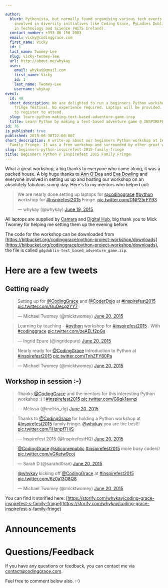 ```yaml
---

author:
  blurb: Pythonista, but normally found organising various tech events, and now heavily
    involved in diversity initiatives like Coding Grace, PyLadies Dublin, and Women
    in Technology and Science (WITS Ireland).
  contact_number: +353 86 150 2003
  email: vicky@codinggrace.com
  first_name: Vicky
  id: 1
  last_name: Twomey-Lee
  slug: vicky-twomey-lee
  url: http://about.me/whykay
  user:
    email: whykay@gmail.com
    first_name: Vicky
    id: 1
    last_name: Twomey-Lee
    username: whykay
event:
  id: 48
  short_description: We are delighted to run a beginners Python workshop at INSPIREFEST's
    fringe festival. No experience required. Laptops will be provided. You will need
    to register to attend.
  slug: learn-python-making-text-based-adventure-game-insp
  title: Learn Python by making a text-based adventure game @ INSPIREFEST 2015
id: 76
is_published: true
published: 2015-06-30T22:00:00Z
short_description: A write-up about our beginners Python workshop at Inspirefest's
  Family Fringe. It was a free workshop and surrounded by other great workshops.
slug: beginners-python-inspirefest-2015-family-fringe
title: Beginners Python @ Inspirefest 2015 Family Fringe
---
```


What a great workshop, a big thanks to everyone who came along, it was a packed house. A big huge thanks to [Ann O'Dea](https://twitter.com/annodeasr) and [Eva Dowling](https://twitter.com/evadowling) and everyone involved in setting us up and hosting our workshop on an absolutely fabulous sunny day. Here's to my mentors who helped out:

<script async class="speakerdeck-embed" data-slide="13" data-id="811ab727c8f1438cb7888a4a5863dff7" data-ratio="1.33333333333333" src="//speakerdeck.com/assets/embed.js"></script>

<blockquote class="twitter-tweet" lang="en"><p lang="en" dir="ltr">We are nearly done setting up laptops for <a href="https://twitter.com/CodingGrace">@codinggrace</a> <a href="https://twitter.com/hashtag/python?src=hash">#python</a> workshop for <a href="https://twitter.com/hashtag/Inspirefest2015?src=hash">#Inspirefest2015</a> Fringe. <a href="http://t.co/DNP25rFY93">pic.twitter.com/DNP25rFY93</a></p>&mdash; whykay (@whykay) <a href="https://twitter.com/whykay/status/611928743192473600">June 19, 2015</a></blockquote>

All laptops are supplied by [Camara](http://camara.org/) and [Digital Hub](http://www.thedigitalhub.com/), big thank you to Mick Twomey for helping me setting them up the evening before.

The code for the workshop can be downloaded from [https://bitbucket.org/codinggrace/python-project-workshop/downloads](https://bitbucket.org/codinggrace/python-project-workshop/downloads), the file is called `gdgdublin-text_based_adventure_game.zip`.

# Here are a few tweets

## Getting ready

<blockquote class="twitter-tweet" lang="en"><p lang="en" dir="ltr">Setting up for <a href="https://twitter.com/CodingGrace">@CodingGrace</a> and <a href="https://twitter.com/CoderDojo">@CoderDojo</a> at <a href="https://twitter.com/hashtag/inspirefest2015?src=hash">#inspirefest2015</a> <a href="http://t.co/GuOecgzYY7">pic.twitter.com/GuOecgzYY7</a></p>&mdash; Michael Twomey (@micktwomey) <a href="https://twitter.com/micktwomey/status/612170267335507968">June 20, 2015</a></blockquote>

<blockquote class="twitter-tweet" lang="en"><p lang="en" dir="ltr">Learning by teaching - <a href="https://twitter.com/hashtag/python?src=hash">#python</a> workshop for <a href="https://twitter.com/hashtag/inspirefest2015?src=hash">#inspirefest2015</a> . With <a href="https://twitter.com/hashtag/codinggrace?src=hash">#codinggrace</a> <a href="http://t.co/zeAELf2pGs">pic.twitter.com/zeAELf2pGs</a></p>&mdash; Ingrid Epure (@ingridepure) <a href="https://twitter.com/ingridepure/status/612178194687524864">June 20, 2015</a></blockquote>

<blockquote class="twitter-tweet" lang="en"><p lang="en" dir="ltr">Nearly ready for <a href="https://twitter.com/CodingGrace">@CodingGrace</a> Introduction to Python at <a href="https://twitter.com/hashtag/inspirefest2015?src=hash">#inspirefest2015</a> <a href="http://t.co/TnhZFY80Pa">pic.twitter.com/TnhZFY80Pa</a></p>&mdash; Michael Twomey (@micktwomey) <a href="https://twitter.com/micktwomey/status/612170938747109377">June 20, 2015</a></blockquote>

## Workshop in session :-)

<blockquote class="twitter-tweet" lang="en"><p lang="en" dir="ltr">Thanks <a href="https://twitter.com/CodingGrace">@CodingGrace</a> and the mentors for this interesting Python workshop :) ! <a href="https://twitter.com/hashtag/inspirefest2015?src=hash">#inspirefest2015</a> <a href="http://t.co/G9qk1avnzi">pic.twitter.com/G9qk1avnzi</a></p>&mdash; Mélissa (@meliss_dg) <a href="https://twitter.com/meliss_dg/status/612265659389607937">June 20, 2015</a></blockquote>

<blockquote class="twitter-tweet" lang="en"><p lang="en" dir="ltr">Thanks to <a href="https://twitter.com/CodingGrace">@CodingGrace</a> for holding a Python workshop at <a href="https://twitter.com/hashtag/Inspirefest2015?src=hash">#Inspirefest2015</a> family Fringe. <a href="https://twitter.com/whykay">@whykay</a> you are the best!! <a href="http://t.co/1Hznpf7HiS">pic.twitter.com/1Hznpf7HiS</a></p>&mdash; Inspirefest 2015 (@InspirefestHQ) <a href="https://twitter.com/InspirefestHQ/status/612270926118428672">June 20, 2015</a></blockquote>

<blockquote class="twitter-tweet" lang="en"><p lang="en" dir="ltr"><a href="https://twitter.com/CodingGrace">@CodingGrace</a> <a href="https://twitter.com/siliconrepublic">@siliconrepublic</a> <a href="https://twitter.com/hashtag/inspirefest2015?src=hash">#inspirefest2015</a> more busy coders! <a href="http://t.co/vGKetw9coj">pic.twitter.com/vGKetw9coj</a></p>&mdash; Sarah D (@sarahd0ran) <a href="https://twitter.com/sarahd0ran/status/612225449838661632">June 20, 2015</a></blockquote>

<blockquote class="twitter-tweet" lang="en"><p lang="en" dir="ltr"><a href="https://twitter.com/whykay">@whykay</a> kicking off <a href="https://twitter.com/CodingGrace">@CodingGrace</a> at <a href="https://twitter.com/hashtag/inspirefest2015?src=hash">#inspirefest2015</a> <a href="http://t.co/6z0a13O8Q8">pic.twitter.com/6z0a13O8Q8</a></p>&mdash; Michael Twomey (@micktwomey) <a href="https://twitter.com/micktwomey/status/612186106885447680">June 20, 2015</a></blockquote>
<script async src="//platform.twitter.com/widgets.js" charset="utf-8"></script>

You can find it storified here: [https://storify.com/whykay/coding-grace-inspirefest-s-family-fringe](https://storify.com/whykay/coding-grace-inspirefest-s-family-fringe)

# Announcements
<script async class="speakerdeck-embed" data-slide="10" data-id="811ab727c8f1438cb7888a4a5863dff7" data-ratio="1.33333333333333" src="//speakerdeck.com/assets/embed.js"></script>

<script async class="speakerdeck-embed" data-slide="11" data-id="811ab727c8f1438cb7888a4a5863dff7" data-ratio="1.33333333333333" src="//speakerdeck.com/assets/embed.js"></script>

# Questions/Feedback
If you have any questions or feedback, you can contact me via <a href="mailto:contact@codinggrace.com">contact@codinggrace.com</a>.

Feel free to comment below also. :-)
